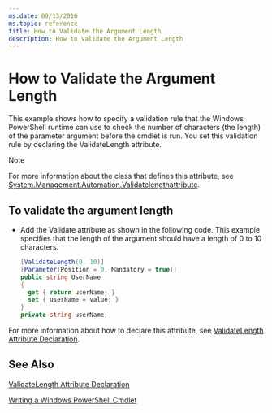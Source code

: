 ```yaml
---
ms.date: 09/13/2016
ms.topic: reference
title: How to Validate the Argument Length
description: How to Validate the Argument Length
---
```

# How to Validate the Argument Length

This example shows how to specify a validation rule that the Windows PowerShell runtime can use to check the number of characters (the length) of the parameter argument before the cmdlet is run. You set this validation rule by declaring the ValidateLength attribute.

> [!NOTE]
> For more information about the class that defines this attribute, see [System.Management.Automation.Validatelengthattribute](/dotnet/api/System.Management.Automation.ValidateLengthAttribute).

## To validate the argument length

- Add the Validate attribute as shown in the following code. This example specifies that the length of the argument should have a length of 0 to 10 characters.

    ```csharp
    [ValidateLength(0, 10)]
    [Parameter(Position = 0, Mandatory = true)]
    public string UserName
    {
      get { return userName; }
      set { userName = value; }
    }
    private string userName;
    ```

For more information about how to declare this attribute, see [ValidateLength Attribute Declaration](./validatelength-attribute-declaration.md).

## See Also

[ValidateLength Attribute Declaration](./validatelength-attribute-declaration.md)

[Writing a Windows PowerShell Cmdlet](./writing-a-windows-powershell-cmdlet.md)
